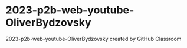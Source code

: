 # 2023-p2b-web-youtube-OliverBydzovsky
2023-p2b-web-youtube-OliverBydzovsky created by GitHub Classroom
